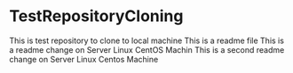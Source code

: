 # TestRepositoryCloning
This is test repository to clone to local machine
This is a readme file
This is a readme change on Server Linux CentOS Machin
This is a second readme change on Server Linux Centos Machine 
